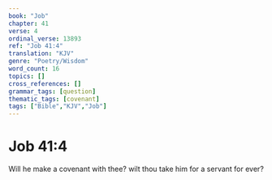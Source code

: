 ```yaml
---
book: "Job"
chapter: 41
verse: 4
ordinal_verse: 13893
ref: "Job 41:4"
translation: "KJV"
genre: "Poetry/Wisdom"
word_count: 16
topics: []
cross_references: []
grammar_tags: [question]
thematic_tags: [covenant]
tags: ["Bible","KJV","Job"]
---
```


# Job 41:4

Will he make a covenant with thee? wilt thou take him for a servant for ever?
